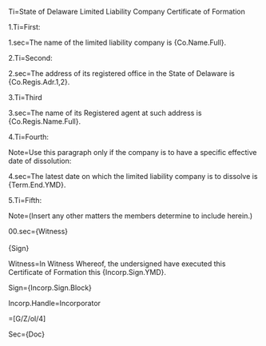 Ti=State of Delaware Limited Liability Company Certificate of Formation

1.Ti=First:

1.sec=The name of the limited liability company is {Co.Name.Full}.
 
2.Ti=Second:

2.sec=The address of its registered office in the State of Delaware is {Co.Regis.Adr.1,2}. 

3.Ti=Third

3.sec=The name of its Registered agent at such address is {Co.Regis.Name.Full}.

4.Ti=Fourth: 

Note=Use this paragraph only if the company is to have a specific effective date of dissolution:

4.sec=The latest date on which the limited liability company is to dissolve is  {Term.End.YMD}.

5.Ti=Fifth:

Note=(Insert any other matters the members determine to include herein.)

00.sec={Witness}<br><br>{Sign}

Witness=In Witness Whereof, the undersigned have executed this Certificate of Formation this {Incorp.Sign.YMD}.

Sign={Incorp.Sign.Block}

Incorp.Handle=Incorporator

=[G/Z/ol/4]

Sec={Doc}
